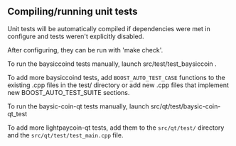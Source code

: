 Compiling/running unit tests
------------------------------------

Unit tests will be automatically compiled if dependencies were met in configure
and tests weren't explicitly disabled.

After configuring, they can be run with 'make check'.

To run the baysiccoind tests manually, launch src/test/test_baysiccoin .

To add more baysiccoind tests, add `BOOST_AUTO_TEST_CASE` functions to the existing
.cpp files in the test/ directory or add new .cpp files that
implement new BOOST_AUTO_TEST_SUITE sections.

To run the baysic-coin-qt tests manually, launch src/qt/test/baysic-coin-qt_test

To add more lightpaycoin-qt tests, add them to the `src/qt/test/` directory and
the `src/qt/test/test_main.cpp` file.
